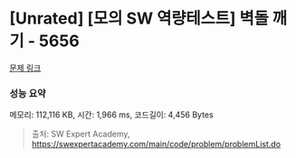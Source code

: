 # [Unrated] [모의 SW 역량테스트] 벽돌 깨기 - 5656 

[문제 링크](https://swexpertacademy.com/main/code/problem/problemDetail.do?contestProbId=AWXRQm6qfL0DFAUo) 

### 성능 요약

메모리: 112,116 KB, 시간: 1,966 ms, 코드길이: 4,456 Bytes



> 출처: SW Expert Academy, https://swexpertacademy.com/main/code/problem/problemList.do